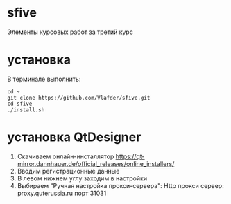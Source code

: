 # sfive
Элементы курсовых работ за третий курс


# установка
В терминале выполнить:

	cd ~
	git clone https://github.com/Vlafder/sfive.git
	cd sfive
	./install.sh


# установка QtDesigner

1. Скачиваем онлайн-инсталлятор
	https://qt-mirror.dannhauer.de/official_releases/online_installers/
2. Вводим регистрационные данные
3. В левом нижнем углу заходим в настройки
4. Выбираем "Ручная настройка прокси-сервера":
	Http прокси сервер: proxy.quterussia.ru 
	порт 31031
